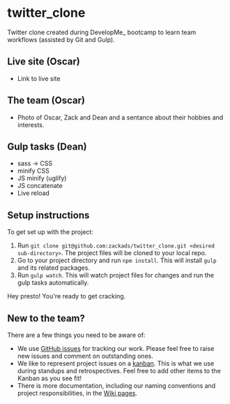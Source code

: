 # twitter_clone

Twitter clone created during DevelopMe\_ bootcamp to learn team workflows (assisted by Git and Gulp).

## Live site (Oscar)

- Link to live site

## The team (Oscar)

- Photo of Oscar, Zack and Dean and a sentance about their hobbies and interests.

## Gulp tasks (Dean)

- sass -> CSS
- minify CSS
- JS minify (uglify)
- JS concatenate
- Live reload

## Setup instructions

To get set up with the project:

1.  Run `git clone git@github.com:zackads/twitter_clone.git <desired sub-directory>`. The project files will be cloned to your local repo.
2.  Go to your project directory and run `npm install`. This will install `gulp` and its related packages.
3.  Run `gulp watch`. This will watch project files for changes and run the gulp tasks automatically.

Hey presto! You're ready to get cracking.

## New to the team?

There are a few things you need to be aware of:

- We use [GitHub issues](https://github.com/zackads/twitter_clone/issues) for tracking our work. Please feel free to raise new issues and comment on outstanding ones.
- We like to represent project issues on a [kanban](https://github.com/zackads/twitter_clone/projects/1). This is what we use during standups and retrospectives. Feel free to add other items to the Kanban as you see fit!
- There is more documentation, including our naming conventions and project responsibilities, in the [Wiki pages](https://github.com/zackads/twitter_clone/wiki).
